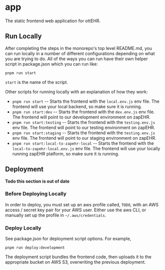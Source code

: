 # app

The static frontend web application for ottEHR.

## Run Locally

After completing the steps in the monorepo's top level README.md, you can run locally in a number of different configurations depending on what you are trying to do. All of the ways you can run have their own helper script in package.json which you can run like:

```[bash]
pnpm run start
```

`start` is the name of the script.

Other scripts for running locally with an explanation of how they work:

- `pnpm run start` -- Starts the frontend with the `local.env.js` env file. The frontend will use your local backend, so make sure it is running.
- `pnpm run start:dev` -- Starts the frontend with the `dev.env.js` env file. The frontend will point to our development environment on zapEHR.
- `pnpm run start:testing` -- Starts the frontend with the `testing.env.js` env file. The frontend will point to our testing environment on zapEHR.
- `pnpm run start:staging` -- Starts the frontend with the `testing.env.js` env file. The frontend will point to our staging environment on zapEHR.
- `pnpm run start:local-to-zapehr-local` -- Starts the frontend with the `local-to-zapehr-local.env.js` env file. The frontend will use your locally running zapEHR platform, so make sure it is running.

## Deployment

**Todo this section is out of date**

### Before Deploying Locally

In order to deploy, you must set up an aws profile called, `TODO`, with an AWS access / secret key pair for your AWS user. Either use the aws CLI, or manually set up the profile in `~/.aws/credentials`.

### Deploy Locally

See package.json for deployment script options. For example,

```[bash]
pnpm run deploy:development
```

The deployment script bundles the frontend code, then uploads it to the appropriate bucket on AWS S3, overwriting the previous deployment.
